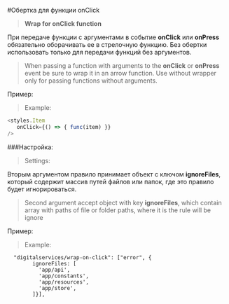 #Обертка для функции onClick
>**Wrap for onClick function**

При передаче функции с аргументами в событие **onClick** или **onPress**
обязательно оборачивать ее в стрелочную функцию. 
Без обертки использовать только для передачи функций без аргументов.

>When passing a function with arguments to the **onClick** or **onPress** event
 be sure to wrap it in an arrow function.
 Use without wrapper only for passing functions without arguments.

Пример:
>Example:
```js
<styles.Item
   onClick={() => { func(item) }}
/>
```

###Настройка:
>Settings:

Вторым аргументом правило принимает объект с ключом **ignoreFiles**, 
который содержит массив путей файлов или папок, где это 
правило будет игнорироваться.

>Second argument accept object with key **ignoreFiles**, which contain 
array with paths of file or folder paths, where it is
 the rule will be ignore

Пример:
>Example:

```text
  "digitalservices/wrap-on-click": ["error", {
        ignoreFiles: [
          'app/api',
          'app/constants',
          'app/resources',
          'app/store',
        ]}],
```
